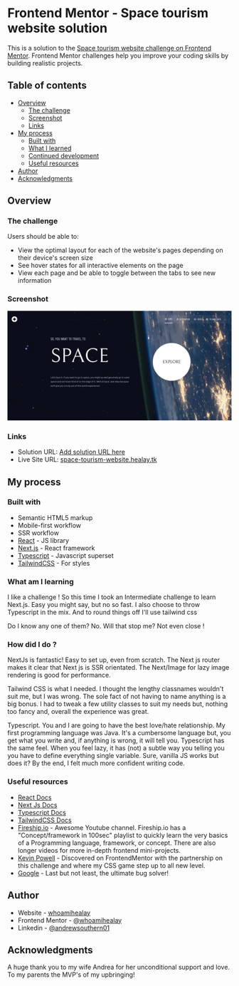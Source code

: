 # Frontend Mentor - Space tourism website solution

This is a solution to the [Space tourism website challenge on Frontend Mentor](https://www.frontendmentor.io/challenges/space-tourism-multipage-website-gRWj1URZ3). Frontend Mentor challenges help you improve your coding skills by building realistic projects.

## Table of contents

- [Overview](#overview)
  - [The challenge](#the-challenge)
  - [Screenshot](#screenshot)
  - [Links](#links)
- [My process](#my-process)
  - [Built with](#built-with)
  - [What I learned](#what-i-learned)
  - [Continued development](#continued-development)
  - [Useful resources](#useful-resources)
- [Author](#author)
- [Acknowledgments](#acknowledgments)

## Overview

### The challenge

Users should be able to:

- View the optimal layout for each of the website's pages depending on their device's screen size
- See hover states for all interactive elements on the page
- View each page and be able to toggle between the tabs to see new information

### Screenshot

![](./screenshot.png)

### Links

- Solution URL: [Add solution URL here](https://your-solution-url.com)
- Live Site URL: [space-tourism-website.healay.tk](https://space-tourism-website.healay.tk)

## My process

### Built with

- Semantic HTML5 markup
- Mobile-first workflow
- SSR workflow
- [React](https://reactjs.org/) - JS library
- [Next.js](https://nextjs.org/) - React framework
- [Typescript](https://www.typescriptlang.org/) - Javascript superset
- [TailwindCSS](https://tailwindcss.com/) - For styles

### What am I learning

I like a challenge ! So this time I took an Intermediate challenge to learn Next.js. Easy you might say, but no so fast. I also choose to throw Typescript in the mix. And to round things off I'll use tailwind css

Do I know any one of them? No. Will that stop me? Not even close !

### How did I do ?

NextJs is fantastic! Easy to set up, even from scratch. The Next js router makes it clear that Next js is SSR orientated. The Next/Image for lazy image rendering is good for performance.

Tailwind CSS is what I needed. I thought the lengthy classnames wouldn't suit me, but I was wrong. The sole fact of not having to name anything is a big bonus. I had to tweak a few utility classes to suit my needs but, nothing too fancy and, overall the experience was great.

Typescript. You and I are going to have the best love/hate relationship. My first programming language was Java. It's a cumbersome language but, you get what you write and, if anything is wrong, it will tell you. Typescript has the same feel. When you feel lazy, it has (not) a subtle way you telling you you have to define everything single variable. Sure, vanilla JS works but does it? By the end, I felt much more confident writing code.

### Useful resources

- [React Docs](https://reactjs.org/docs/getting-started.html)
- [Next Js Docs](https://nextjs.org/docs/getting-started)
- [Typescript Docs](https://www.typescriptlang.org/)
- [TailwindCSS Docs](https://tailwindcss.com/docs/installation)
- [Fireship.io](https://www.youtube.com/c/Fireship) - Awesome Youtube channel. Fireship.io has a "Concept/framework in 100sec" playlist to quickly learn the very basics of a Programming language, framework, or concept. There are also longer videos for more in-depth frontend mini-projects.
- [Kevin Powell](https://www.youtube.com/kepowob) - Discovered on FrontendMentor with the partnership on this challenge and where my CSS game step up to all new level.
- [Google](google.com) - Last but not least, the ultimate bug solver!

## Author

- Website - [whoamihealay](https://whoamihealay.com/)
- Frontend Mentor - [@whoamihealay](https://www.frontendmentor.io/profile/whoamihealay)
- Linkedin - [@andrewsouthern01](https://www.linkedin.com/in/andrewsouthern01/)

## Acknowledgments

A huge thank you to my wife Andrea for her unconditional support and love. To my parents the MVP's of my upbringing!
